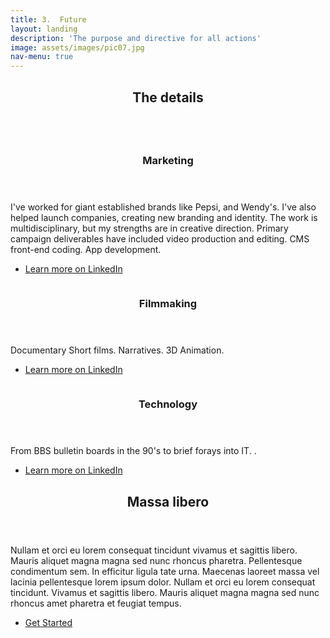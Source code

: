 ```yaml
---
title: 3.  Future
layout: landing
description: 'The purpose and directive for all actions'
image: assets/images/pic07.jpg
nav-menu: true
---
```


<!-- Main -->
<div id="main">

<!-- One -->
<section id="one">
	<div class="inner">
		<header class="major">
			<h2>The details</h2>
		</header>
		<p></p>
	</div>
</section>

<!-- Two -->
<section id="two" class="spotlights">
	<section>
		<a href="generic.html" class="image">
			<img src="{% link assets/images/pic08.jpg %}" alt="" data-position="center center" />
		</a>
		<div class="content">
			<div class="inner">
				<header class="major">
					<h3>Marketing</h3>
				</header>
				<p>I've worked for giant established brands like Pepsi, and Wendy's.  I've also helped launch companies, creating new branding and identity.  The work is multidisciplinary, but my strengths are in creative direction.  Primary campaign deliverables have included video production and editing. CMS front-end coding.  App development.  </p>
				<ul class="actions">
					<li><a href="https://www.linkedin.com/in/savetheplatypi/detail/recent-activity/shares/" class="button">Learn more on LinkedIn</a></li>
				</ul>
			</div>
		</div>
	</section>
	<section>
		<a href="generic.html" class="image">
			<img src="{% link assets/images/pic09.jpg %}" alt="" data-position="top center" />
		</a>
		<div class="content">
			<div class="inner">
				<header class="major">
					<h3>Filmmaking</h3>
				</header>
				<p>Documentary Short films.  Narratives.  3D Animation.</p>
				<ul class="actions">
					<li><a href="https://www.linkedin.com/in/savetheplatypi/detail/recent-activity/shares/" class="button">Learn more on LinkedIn</a></li>
				</ul>
			</div>
		</div>
	</section>
	<section>
		<a href="generic.html" class="image">
			<img src="{% link assets/images/pic10.jpg %}" alt="" data-position="25% 25%" />
		</a>
		<div class="content">
			<div class="inner">
				<header class="major">
					<h3>Technology</h3>
				</header>
				<p>From BBS bulletin boards in the 90's to brief forays into IT.  .</p>
				<ul class="actions">
					<li><a href="https://www.linkedin.com/in/savetheplatypi/detail/recent-activity/shares/" class="button">Learn more on LinkedIn</a></li>
				</ul>
			</div>
		</div>
	</section>
</section>

<!-- Three -->
<section id="three">
	<div class="inner">
		<header class="major">
			<h2>Massa libero</h2>
		</header>
		<p>Nullam et orci eu lorem consequat tincidunt vivamus et sagittis libero. Mauris aliquet magna magna sed nunc rhoncus pharetra. Pellentesque condimentum sem. In efficitur ligula tate urna. Maecenas laoreet massa vel lacinia pellentesque lorem ipsum dolor. Nullam et orci eu lorem consequat tincidunt. Vivamus et sagittis libero. Mauris aliquet magna magna sed nunc rhoncus amet pharetra et feugiat tempus.</p>
		<ul class="actions">
			<li><a href="generic.html" class="button next">Get Started</a></li>
		</ul>
	</div>
</section>

</div>
